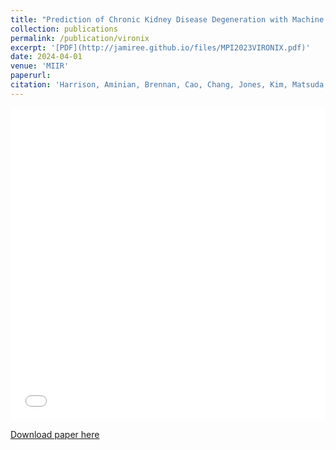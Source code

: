 ```yaml
---
title: "Prediction of Chronic Kidney Disease Degeneration with Machine Learning (Mathematical Problems in Industry)"
collection: publications
permalink: /publication/vironix
excerpt: '[PDF](http://jamiree.github.io/files/MPI2023VIRONIX.pdf)'
date: 2024-04-01
venue: 'MIIR'
paperurl: 
citation: 'Harrison, Aminian, Brennan, Cao, Chang, Jones, Kim, Matsuda, Metherall, et al. Prediction of Chronic Kidney Disease Degeneration with Machine Learning, Mathematics in Industry Reports 2024 https://doi.org/10.33774/miir-2024-lj5gd' 
---
```


<iframe src="/files/MPI2023VIRONIX.pdf" width="100%" height="500" frameborder="no" border="0" marginwidth="0" marginheight="0"></iframe>

[Download paper here](https://jamiree.github.io/files/MPI2023VIRONIX.pdf)